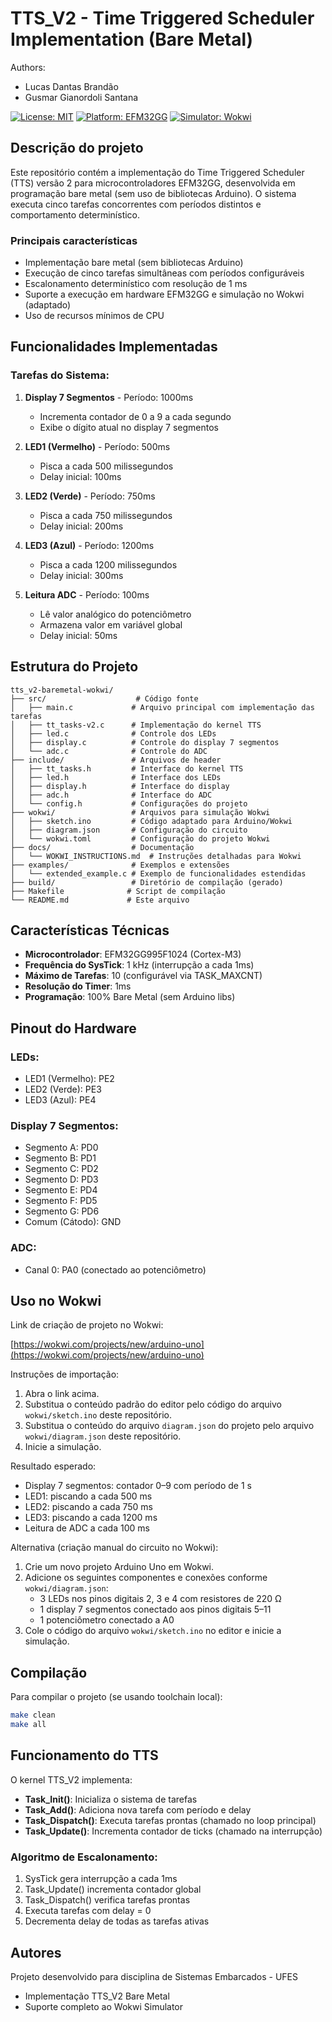 # TTS_V2 - Time Triggered Scheduler Implementation (Bare Metal)

Authors:
- Lucas Dantas Brandão
- Gusmar Gianordoli Santana

[![License: MIT](https://img.shields.io/badge/License-MIT-yellow.svg)](https://opensource.org/licenses/MIT)
[![Platform: EFM32GG](https://img.shields.io/badge/Platform-EFM32GG-blue.svg)]()
[![Simulator: Wokwi](https://img.shields.io/badge/Simulator-Wokwi-green.svg)](https://wokwi.com)

## Descrição do projeto

Este repositório contém a implementação do Time Triggered Scheduler (TTS) versão 2 para microcontroladores EFM32GG, desenvolvida em programação bare metal (sem uso de bibliotecas Arduino). O sistema executa cinco tarefas concorrentes com períodos distintos e comportamento determinístico.

### Principais características

- Implementação bare metal (sem bibliotecas Arduino)
- Execução de cinco tarefas simultâneas com períodos configuráveis
- Escalonamento determinístico com resolução de 1 ms
- Suporte a execução em hardware EFM32GG e simulação no Wokwi (adaptado)
- Uso de recursos mínimos de CPU

## Funcionalidades Implementadas

### Tarefas do Sistema:

1. **Display 7 Segmentos** - Período: 1000ms
   - Incrementa contador de 0 a 9 a cada segundo
   - Exibe o dígito atual no display 7 segmentos

2. **LED1 (Vermelho)** - Período: 500ms  
   - Pisca a cada 500 milissegundos
   - Delay inicial: 100ms

3. **LED2 (Verde)** - Período: 750ms
   - Pisca a cada 750 milissegundos  
   - Delay inicial: 200ms

4. **LED3 (Azul)** - Período: 1200ms
   - Pisca a cada 1200 milissegundos
   - Delay inicial: 300ms

5. **Leitura ADC** - Período: 100ms
   - Lê valor analógico do potenciômetro
   - Armazena valor em variável global
   - Delay inicial: 50ms

## Estrutura do Projeto

```
tts_v2-baremetal-wokwi/
├── src/                    # Código fonte
│   ├── main.c             # Arquivo principal com implementação das tarefas
│   ├── tt_tasks-v2.c      # Implementação do kernel TTS
│   ├── led.c              # Controle dos LEDs
│   ├── display.c          # Controle do display 7 segmentos
│   └── adc.c              # Controle do ADC
├── include/               # Arquivos de header
│   ├── tt_tasks.h         # Interface do kernel TTS
│   ├── led.h              # Interface dos LEDs
│   ├── display.h          # Interface do display
│   ├── adc.h              # Interface do ADC
│   └── config.h           # Configurações do projeto
├── wokwi/                 # Arquivos para simulação Wokwi
│   ├── sketch.ino         # Código adaptado para Arduino/Wokwi
│   ├── diagram.json       # Configuração do circuito
│   └── wokwi.toml         # Configuração do projeto Wokwi
├── docs/                  # Documentação
│   └── WOKWI_INSTRUCTIONS.md  # Instruções detalhadas para Wokwi
├── examples/              # Exemplos e extensões
│   └── extended_example.c # Exemplo de funcionalidades estendidas
├── build/                 # Diretório de compilação (gerado)
├── Makefile              # Script de compilação
└── README.md             # Este arquivo
```

## Características Técnicas

- **Microcontrolador**: EFM32GG995F1024 (Cortex-M3)
- **Frequência do SysTick**: 1 kHz (interrupção a cada 1ms)
- **Máximo de Tarefas**: 10 (configurável via TASK_MAXCNT)
- **Resolução do Timer**: 1ms
- **Programação**: 100% Bare Metal (sem Arduino libs)

## Pinout do Hardware

### LEDs:
- LED1 (Vermelho): PE2
- LED2 (Verde): PE3  
- LED3 (Azul): PE4

### Display 7 Segmentos:
- Segmento A: PD0
- Segmento B: PD1
- Segmento C: PD2
- Segmento D: PD3
- Segmento E: PD4
- Segmento F: PD5
- Segmento G: PD6
- Comum (Cátodo): GND

### ADC:
- Canal 0: PA0 (conectado ao potenciômetro)

## Uso no Wokwi

Link de criação de projeto no Wokwi:

[https://wokwi.com/projects/new/arduino-uno](https://wokwi.com/projects/new/arduino-uno)

Instruções de importação:

1. Abra o link acima.
2. Substitua o conteúdo padrão do editor pelo código do arquivo `wokwi/sketch.ino` deste repositório.
3. Substitua o conteúdo do arquivo `diagram.json` do projeto pelo arquivo `wokwi/diagram.json` deste repositório.
4. Inicie a simulação.

Resultado esperado:

- Display 7 segmentos: contador 0–9 com período de 1 s
- LED1: piscando a cada 500 ms
- LED2: piscando a cada 750 ms
- LED3: piscando a cada 1200 ms
- Leitura de ADC a cada 100 ms

Alternativa (criação manual do circuito no Wokwi):

1. Crie um novo projeto Arduino Uno em Wokwi.
2. Adicione os seguintes componentes e conexões conforme `wokwi/diagram.json`:
   - 3 LEDs nos pinos digitais 2, 3 e 4 com resistores de 220 Ω
   - 1 display 7 segmentos conectado aos pinos digitais 5–11
   - 1 potenciômetro conectado a A0
3. Cole o código do arquivo `wokwi/sketch.ino` no editor e inicie a simulação.

## Compilação

Para compilar o projeto (se usando toolchain local):

```bash
make clean
make all
```

## Funcionamento do TTS

O kernel TTS_V2 implementa:
- **Task_Init()**: Inicializa o sistema de tarefas
- **Task_Add()**: Adiciona nova tarefa com período e delay
- **Task_Dispatch()**: Executa tarefas prontas (chamado no loop principal)
- **Task_Update()**: Incrementa contador de ticks (chamado na interrupção)

### Algoritmo de Escalonamento:
1. SysTick gera interrupção a cada 1ms
2. Task_Update() incrementa contador global
3. Task_Dispatch() verifica tarefas prontas
4. Executa tarefas com delay = 0
5. Decrementa delay de todas as tarefas ativas

## Autores

Projeto desenvolvido para disciplina de Sistemas Embarcados - UFES
- Implementação TTS_V2 Bare Metal
- Suporte completo ao Wokwi Simulator
